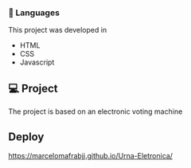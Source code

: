 ### 🚀 Languages
This project was developed in
  - HTML
  - CSS
  - Javascript


## 💻 Project
The project is based on an electronic voting machine

## Deploy
https://marcelomafrabjj.github.io/Urna-Eletronica/


